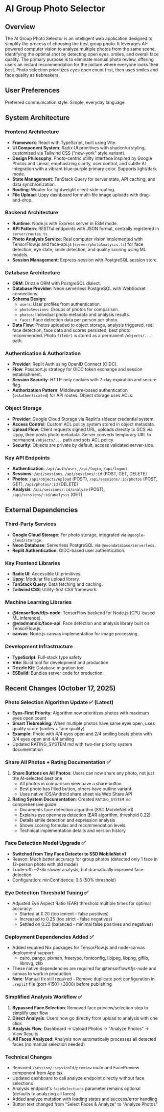 # AI Group Photo Selector

## Overview
The AI Group Photo Selector is an intelligent web application designed to simplify the process of choosing the best group photo. It leverages AI-powered computer vision to analyze multiple photos from the same scene, identifying the optimal shot by detecting open eyes, smiles, and overall face quality. The primary purpose is to eliminate manual photo review, offering users an instant recommendation for the picture where everyone looks their best. Photo selection prioritizes eyes open count first, then uses smiles and face quality as tiebreakers.

## User Preferences
Preferred communication style: Simple, everyday language.

## System Architecture

### Frontend Architecture
- **Framework**: React with TypeScript, built using Vite.
- **UI Component System**: Radix UI primitives with shadcn/ui styling, customized via Tailwind CSS ("new-york" style variant).
- **Design Philosophy**: Photo-centric utility interface inspired by Google Photos and Linear, emphasizing clarity, user control, and subtle AI integration with a vibrant blue-purple primary color. Supports light/dark mode.
- **State Management**: TanStack Query for server state, API caching, and data synchronization.
- **Routing**: Wouter for lightweight client-side routing.
- **File Upload**: Uppy dashboard for multi-file image uploads with drag-and-drop.

### Backend Architecture
- **Runtime**: Node.js with Express server in ESM mode.
- **API Pattern**: RESTful endpoints with JSON format, centrally registered in `server/routes.ts`.
- **Photo Analysis Service**: Real computer vision implemented with TensorFlow.js and face-api.js (`server/photoAnalysis.ts`) for face detection, eye state, smile detection, and quality scoring using ML models.
- **Session Management**: Express-session with PostgreSQL session store.

### Database Architecture
- **ORM**: Drizzle ORM with PostgreSQL dialect.
- **Database Provider**: Neon serverless PostgreSQL with WebSocket connections.
- **Schema Design**:
    - `users`: User profiles from authentication.
    - `photoSessions`: Groups of photos for comparison.
    - `photos`: Individual photo metadata and analysis results.
    - `faces`: Face detection data per person per photo.
- **Data Flow**: Photos uploaded to object storage, analysis triggered, real face detection, face data and scores persisted, best photo recommended. Photo `fileUrl` is stored as a permanent `/objects/...` path.

### Authentication & Authorization
- **Provider**: Replit Auth using OpenID Connect (OIDC).
- **Flow**: Passport.js strategy for OIDC token exchange and session establishment.
- **Session Security**: HTTP-only cookies with 7-day expiration and secure flag.
- **Authorization Pattern**: Middleware-based authentication (`isAuthenticated`) for API routes. Object storage uses ACLs.

### Object Storage
- **Provider**: Google Cloud Storage via Replit's sidecar credential system.
- **Access Control**: Custom ACL policy system stored in object metadata.
- **Upload Flow**: Client requests signed URL, uploads directly to GCS via Uppy, then posts photo metadata. Server converts temporary URL to permanent `/objects/...` path and sets ACL policy.
- **Security**: Objects are private by default, access validated server-side.

### Key API Endpoints
- **Authentication**: `/api/auth/user`, `/api/login`, `/api/logout`
- **Sessions**: `/api/sessions`, `/api/sessions/:id` (POST, GET, DELETE)
- **Photos**: `/api/objects/upload` (POST), `/api/sessions/:id/photos` (POST, GET), `/api/photos/:id` (DELETE)
- **Analysis**: `/api/sessions/:id/analyze` (POST), `/api/sessions/:id/analysis` (GET)

## External Dependencies

### Third-Party Services
- **Google Cloud Storage**: For photo storage, integrated via `@google-cloud/storage`.
- **Neon Database**: Serverless PostgreSQL via `@neondatabase/serverless`.
- **Replit Authentication**: OIDC-based user authentication.

### Key Frontend Libraries
- **Radix UI**: Accessible UI primitives.
- **Uppy**: Modular file upload library.
- **TanStack Query**: Data fetching and caching.
- **Tailwind CSS**: Utility-first CSS framework.

### Machine Learning Libraries
- **@tensorflow/tfjs-node**: TensorFlow backend for Node.js (CPU-based ML inference).
- **@vladmandic/face-api**: Face detection and analysis library built on TensorFlow.js.
- **canvas**: Node.js canvas implementation for image processing.

### Development Infrastructure
- **TypeScript**: Full-stack type safety.
- **Vite**: Build tool for development and production.
- **Drizzle Kit**: Database migration tool.
- **ESBuild**: Bundles server code for production.

## Recent Changes (October 17, 2025)

### Photo Selection Algorithm Update ✅ (Latest)
- **Eyes-First Priority**: Algorithm now prioritizes photos with maximum eyes open count
- **Smart Tiebreaking**: When multiple photos have same eyes open, uses quality score (smiles + face quality)
- **Example**: Photo with 4/4 eyes open and 2/4 smiling beats photo with 3/4 eyes open and 4/4 smiling
- Updated RATING_SYSTEM.md with two-tier priority system documentation

### Share All Photos + Rating Documentation ✅
1. **Share Buttons on All Photos**: Users can now share any photo, not just the AI-selected best one
   - All photos in comparison view have a share button
   - Best photo has filled button, others have outline variant
   - Uses native iOS/Android share sheet via Web Share API
2. **Rating System Documentation**: Created `RATING_SYSTEM.md` comprehensive guide
   - Documents face detection algorithm (SSD MobileNet v1)
   - Explains eye openness detection (EAR algorithm, threshold 0.22)
   - Details smile detection and expression analysis
   - Shows scoring formulas and recommendation levels
   - Technical implementation details and version history

### Face Detection Model Upgrade ✅
- **Switched from Tiny Face Detector to SSD MobileNet v1**
- Reason: Much better accuracy for group photos (detected only 1 face in 12-person photo with old model)
- Trade-off: ~2-3x slower analysis, but dramatically improved face detection
- Configuration: minConfidence: 0.5 (50% threshold)

### Eye Detection Threshold Tuning ✅
- Adjusted Eye Aspect Ratio (EAR) threshold multiple times for optimal accuracy:
  - Started at 0.20 (too lenient - false positives)
  - Increased to 0.25 (too strict - false negatives)
  - Settled on 0.22 (balanced - minimal false positives and negatives)

### Deployment Dependencies Added ✅
- Added required Nix packages for TensorFlow.js and node-canvas deployment support:
  - cairo, pango, pixman, freetype, fontconfig, libjpeg, libpng, giflib, librsvg, zlib
- These native dependencies are required for @tensorflow/tfjs-node and canvas to work in production
- **Note**: Manual fix still required - Remove duplicate port configuration in `.replit` file (port 41501→3000) before publishing

### Simplified Analysis Workflow ✅
1. **Bypassed Face Selection**: Removed face preview/selection step to simplify user flow
2. **Direct Analysis**: Users now go directly from upload to analysis with one click
3. **Analysis Flow**: Dashboard → Upload Photos → "Analyze Photos" → View Results
4. **All Faces Analyzed**: Analysis now automatically processes all detected faces (no manual selection needed)

### Technical Changes
- Removed `/session/:sessionId/preview` route and FacePreview component from App.tsx
- Updated dashboard to call analyze endpoint directly without face selections
- Analysis endpoint's `faceSelections` parameter remains optional (defaults to analyzing all faces)
- Added analyze mutation with loading states and success/error handling
- Button text changed from "Select Faces & Analyze" to "Analyze Photos"